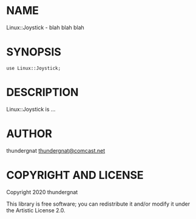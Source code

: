 NAME
====

Linux::Joystick - blah blah blah

SYNOPSIS
========

```perl6
use Linux::Joystick;
```

DESCRIPTION
===========

Linux::Joystick is ...

AUTHOR
======

thundergnat <thundergnat@comcast.net>

COPYRIGHT AND LICENSE
=====================

Copyright 2020 thundergnat

This library is free software; you can redistribute it and/or modify it under the Artistic License 2.0.

